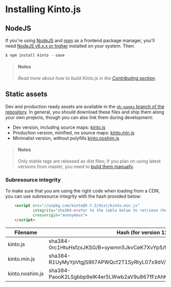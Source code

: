 # Installing Kinto.js

## NodeJS

If you're using [NodeJS](https://nodejs.org) and [npm](https://www.npmjs.com/) as a frontend package manager, you'll need [NodeJS v6.x.x or higher](https://nodejs.org/download/) installed on your system. Then:

```js
$ npm install kinto --save
```

> #### Notes
>
> *Read more about how to build Kinto.js in the [Contributing section](contributing.md).*

## Static assets

Dev and production ready assets are available in the [`gh-pages` branch of the repository](https://github.com/Kinto/kinto.js/tree/gh-pages). In general, you should download these files and ship them along your own projects, though you can also link them during development:

- Dev version, including source maps: [kinto.js](http://unpkg.com/kinto/dist/kinto.js)
- Production version, minified, no source maps: [kinto.min.js](http://unpkg.com/kinto/dist/kinto.min.js)
- Minimalist version, without polyfills [kinto.noshim.js](http://unpkg.com/kinto/dist/kinto.noshim.js)

> #### Notes
>
> Only stable tags are released as dist files; if you plan on using latest versions from master, you need to [build them manually](contributing.md#generating-dist-files).


### Subresource integrity

To make sure that you are using the right code when loading from a CDN, you can use subresource
integrity with the hash provided below:

```html
    <script src="//unpkg.com/kinto@X.Y.Z/dist/kinto.min.js"
            integrity="sha384-<refer to the table below to retrieve the proper hash>"
            crossorigin="anonymous">
    </script>
```

| Filename                | Hash (for version 12.2.0)                                               |
|-------------------------|-------------------------------------------------------------------------|
| kinto.js                | sha384-0rc1HtuHsfzxJKSG/B+sywmn5JkvCeK7XvYp5/fXq1WM/f/5hKXz2cgPyEsh8fQr |
| kinto.min.js            | sha384-R1UyMyYpVtgjS9II7APWQcf2T1SyRtyL07x9dV/RRqFEDFLOuQsT+UwKpOdv2TTd |
| kinto.noshim.js         | sha384-PaooK2LSgbbp9eIK4er5LWwb2aV9u867fFzAhK1a1CUjIlSTruHeQN/x5fdTRU0R |
